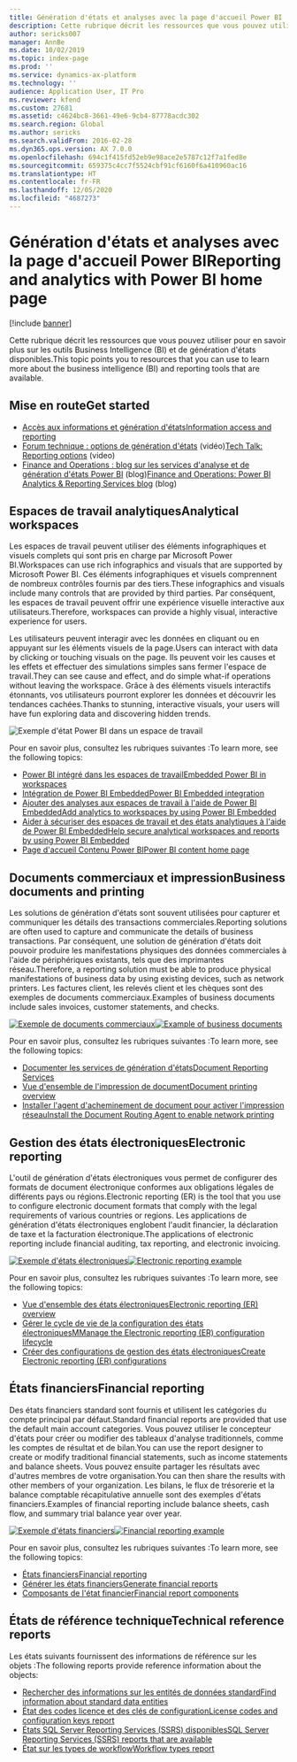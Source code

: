 ```yaml
---
title: Génération d'états et analyses avec la page d'accueil Power BI
description: Cette rubrique décrit les ressources que vous pouvez utiliser pour en savoir plus sur les outils Business Intelligence et de génération d'états disponibles.
author: sericks007
manager: AnnBe
ms.date: 10/02/2019
ms.topic: index-page
ms.prod: ''
ms.service: dynamics-ax-platform
ms.technology: ''
audience: Application User, IT Pro
ms.reviewer: kfend
ms.custom: 27681
ms.assetid: c4624bc8-3661-49e6-9cb4-87778acdc302
ms.search.region: Global
ms.author: sericks
ms.search.validFrom: 2016-02-28
ms.dyn365.ops.version: AX 7.0.0
ms.openlocfilehash: 694c1f415fd52eb9e98ace2e5787c12f7a1fed8e
ms.sourcegitcommit: 659375c4cc7f5524cbf91cf6160f6a410960ac16
ms.translationtype: HT
ms.contentlocale: fr-FR
ms.lasthandoff: 12/05/2020
ms.locfileid: "4687273"
---
```

# <a name="reporting-and-analytics-with-power-bi-home-page"></a><span data-ttu-id="79c08-103">Génération d'états et analyses avec la page d'accueil Power BI</span><span class="sxs-lookup"><span data-stu-id="79c08-103">Reporting and analytics with Power BI home page</span></span>

[!include [banner](../includes/banner.md)]

<span data-ttu-id="79c08-104">Cette rubrique décrit les ressources que vous pouvez utiliser pour en savoir plus sur les outils Business Intelligence (BI) et de génération d'états disponibles.</span><span class="sxs-lookup"><span data-stu-id="79c08-104">This topic points you to resources that you can use to learn more about the business intelligence (BI) and reporting tools that are available.</span></span>

## <a name="get-started"></a><span data-ttu-id="79c08-105">Mise en route</span><span class="sxs-lookup"><span data-stu-id="79c08-105">Get started</span></span>
- [<span data-ttu-id="79c08-106">Accès aux informations et génération d'états</span><span class="sxs-lookup"><span data-stu-id="79c08-106">Information access and reporting</span></span>](information-access-reporting.md)
- <span data-ttu-id="79c08-107">[Forum technique : options de génération d'états](https://www.youtube.com/watch?v=NzZONjKs5xA) (vidéo)</span><span class="sxs-lookup"><span data-stu-id="79c08-107">[Tech Talk: Reporting options](https://www.youtube.com/watch?v=NzZONjKs5xA) (video)</span></span>
- <span data-ttu-id="79c08-108">[Finance and Operations : blog sur les services d'analyse et de génération d'états Power BI](https://community.dynamics.com/365/financeandoperations/b/powerbianalyticsandreporting) (blog)</span><span class="sxs-lookup"><span data-stu-id="79c08-108">[Finance and Operations: Power BI Analytics & Reporting Services blog](https://community.dynamics.com/365/financeandoperations/b/powerbianalyticsandreporting) (blog)</span></span>

## <a name="analytical-workspaces"></a><span data-ttu-id="79c08-109">Espaces de travail analytiques</span><span class="sxs-lookup"><span data-stu-id="79c08-109">Analytical workspaces</span></span>
<span data-ttu-id="79c08-110">Les espaces de travail peuvent utiliser des éléments infographiques et visuels complets qui sont pris en charge par Microsoft Power BI.</span><span class="sxs-lookup"><span data-stu-id="79c08-110">Workspaces can use rich infographics and visuals that are supported by Microsoft Power BI.</span></span> <span data-ttu-id="79c08-111">Ces éléments infographiques et visuels comprennent de nombreux contrôles fournis par des tiers.</span><span class="sxs-lookup"><span data-stu-id="79c08-111">These infographics and visuals include many controls that are provided by third parties.</span></span> <span data-ttu-id="79c08-112">Par conséquent, les espaces de travail peuvent offrir une expérience visuelle interactive aux utilisateurs.</span><span class="sxs-lookup"><span data-stu-id="79c08-112">Therefore, workspaces can provide a highly visual, interactive experience for users.</span></span>

<span data-ttu-id="79c08-113">Les utilisateurs peuvent interagir avec les données en cliquant ou en appuyant sur les éléments visuels de la page.</span><span class="sxs-lookup"><span data-stu-id="79c08-113">Users can interact with data by clicking or touching visuals on the page.</span></span> <span data-ttu-id="79c08-114">Ils peuvent voir les causes et les effets et effectuer des simulations simples sans fermer l'espace de travail.</span><span class="sxs-lookup"><span data-stu-id="79c08-114">They can see cause and effect, and do simple what-if operations without leaving the workspace.</span></span> <span data-ttu-id="79c08-115">Grâce à des éléments visuels interactifs étonnants, vos utilisateurs pourront explorer les données et découvrir les tendances cachées.</span><span class="sxs-lookup"><span data-stu-id="79c08-115">Thanks to stunning, interactive visuals, your users will have fun exploring data and discovering hidden trends.</span></span>

![Exemple d'état Power BI dans un espace de travail](./media/Power-BI-in-D365-Workspace.png)

<span data-ttu-id="79c08-117">Pour en savoir plus, consultez les rubriques suivantes :</span><span class="sxs-lookup"><span data-stu-id="79c08-117">To learn more, see the following topics:</span></span>

- [<span data-ttu-id="79c08-118">Power BI intégré dans les espaces de travail</span><span class="sxs-lookup"><span data-stu-id="79c08-118">Embedded Power BI in workspaces</span></span>](embed-power-bi-workspaces.md)
- [<span data-ttu-id="79c08-119">Intégration de Power BI Embedded</span><span class="sxs-lookup"><span data-stu-id="79c08-119">Power BI Embedded integration</span></span>](power-bi-embedded-integration.md)
- [<span data-ttu-id="79c08-120">Ajouter des analyses aux espaces de travail à l'aide de Power BI Embedded</span><span class="sxs-lookup"><span data-stu-id="79c08-120">Add analytics to workspaces by using Power BI Embedded</span></span>](add-analytics-tab-workspaces.md)
- [<span data-ttu-id="79c08-121">Aider à sécuriser des espaces de travail et des états analytiques à l'aide de Power BI Embedded</span><span class="sxs-lookup"><span data-stu-id="79c08-121">Help secure analytical workspaces and reports by using Power BI Embedded</span></span>](secure-analytical-workspaces.md)
- [<span data-ttu-id="79c08-122">Page d'accueil Contenu Power BI</span><span class="sxs-lookup"><span data-stu-id="79c08-122">Power BI content home page</span></span>](power-bi-home-page.md)

## <a name="business-documents-and-printing"></a><span data-ttu-id="79c08-123">Documents commerciaux et impression</span><span class="sxs-lookup"><span data-stu-id="79c08-123">Business documents and printing</span></span>
<span data-ttu-id="79c08-124">Les solutions de génération d'états sont souvent utilisées pour capturer et communiquer les détails des transactions commerciales.</span><span class="sxs-lookup"><span data-stu-id="79c08-124">Reporting solutions are often used to capture and communicate the details of business transactions.</span></span> <span data-ttu-id="79c08-125">Par conséquent, une solution de génération d'états doit pouvoir produire les manifestations physiques des données commerciales à l'aide de périphériques existants, tels que des imprimantes réseau.</span><span class="sxs-lookup"><span data-stu-id="79c08-125">Therefore, a reporting solution must be able to produce physical manifestations of business data by using existing devices, such as network printers.</span></span> <span data-ttu-id="79c08-126">Les factures client, les relevés client et les chèques sont des exemples de documents commerciaux.</span><span class="sxs-lookup"><span data-stu-id="79c08-126">Examples of business documents include sales invoices, customer statements, and checks.</span></span>

<span data-ttu-id="79c08-127">[![Exemple de documents commerciaux](./media/image-of-business-documents-1024x632.png)](./media/image-of-business-documents.png)</span><span class="sxs-lookup"><span data-stu-id="79c08-127">[![Example of business documents](./media/image-of-business-documents-1024x632.png)](./media/image-of-business-documents.png)</span></span>

<span data-ttu-id="79c08-128">Pour en savoir plus, consultez les rubriques suivantes :</span><span class="sxs-lookup"><span data-stu-id="79c08-128">To learn more, see the following topics:</span></span>

- [<span data-ttu-id="79c08-129">Documenter les services de génération d'états</span><span class="sxs-lookup"><span data-stu-id="79c08-129">Document Reporting Services</span></span>](document-reporting-services.md)
- [<span data-ttu-id="79c08-130">Vue d'ensemble de l'impression de document</span><span class="sxs-lookup"><span data-stu-id="79c08-130">Document printing overview</span></span>](print-documents.md)
- [<span data-ttu-id="79c08-131">Installer l'agent d'acheminement de document pour activer l'impression réseau</span><span class="sxs-lookup"><span data-stu-id="79c08-131">Install the Document Routing Agent to enable network printing</span></span>](install-document-routing-agent.md)

## <a name="electronic-reporting"></a><span data-ttu-id="79c08-132">Gestion des états électroniques</span><span class="sxs-lookup"><span data-stu-id="79c08-132">Electronic reporting</span></span>
<span data-ttu-id="79c08-133">L'outil de génération d'états électroniques vous permet de configurer des formats de document électronique conformes aux obligations légales de différents pays ou régions.</span><span class="sxs-lookup"><span data-stu-id="79c08-133">Electronic reporting (ER) is the tool that you use to configure electronic document formats that comply with the legal requirements of various countries or regions.</span></span> <span data-ttu-id="79c08-134">Les applications de génération d'états électroniques englobent l'audit financier, la déclaration de taxe et la facturation électronique.</span><span class="sxs-lookup"><span data-stu-id="79c08-134">The applications of electronic reporting include financial auditing, tax reporting, and electronic invoicing.</span></span>

<span data-ttu-id="79c08-135">[![Exemple d'états électroniques](./media/electronic-reporting-example.png)](./media/electronic-reporting-example.png)</span><span class="sxs-lookup"><span data-stu-id="79c08-135">[![Electronic reporting example](./media/electronic-reporting-example.png)](./media/electronic-reporting-example.png)</span></span>

<span data-ttu-id="79c08-136">Pour en savoir plus, consultez les rubriques suivantes :</span><span class="sxs-lookup"><span data-stu-id="79c08-136">To learn more, see the following topics:</span></span>

- [<span data-ttu-id="79c08-137">Vue d'ensemble des états électroniques</span><span class="sxs-lookup"><span data-stu-id="79c08-137">Electronic reporting (ER) overview</span></span>](general-electronic-reporting.md)
- [<span data-ttu-id="79c08-138">Gérer le cycle de vie de la configuration des états électroniques</span><span class="sxs-lookup"><span data-stu-id="79c08-138">MManage the Electronic reporting (ER) configuration lifecycle</span></span>](general-electronic-reporting-manage-configuration-lifecycle.md)
- [<span data-ttu-id="79c08-139">Créer des configurations de gestion des états électroniques</span><span class="sxs-lookup"><span data-stu-id="79c08-139">Create Electronic reporting (ER) configurations</span></span>](electronic-reporting-configuration.md)

## <a name="financial-reporting"></a><span data-ttu-id="79c08-140">États financiers</span><span class="sxs-lookup"><span data-stu-id="79c08-140">Financial reporting</span></span>
<span data-ttu-id="79c08-141">Des états financiers standard sont fournis et utilisent les catégories du compte principal par défaut.</span><span class="sxs-lookup"><span data-stu-id="79c08-141">Standard financial reports are provided that use the default main account categories.</span></span> <span data-ttu-id="79c08-142">Vous pouvez utiliser le concepteur d'états pour créer ou modifier des tableaux d'analyse traditionnels, comme les comptes de résultat et de bilan.</span><span class="sxs-lookup"><span data-stu-id="79c08-142">You can use the report designer to create or modify traditional financial statements, such as income statements and balance sheets.</span></span> <span data-ttu-id="79c08-143">Vous pouvez ensuite partager les résultats avec d'autres membres de votre organisation.</span><span class="sxs-lookup"><span data-stu-id="79c08-143">You can then share the results with other members of your organization.</span></span> <span data-ttu-id="79c08-144">Les bilans, le flux de trésorerie et la balance comptable récapitulative annuelle sont des exemples d'états financiers.</span><span class="sxs-lookup"><span data-stu-id="79c08-144">Examples of financial reporting include balance sheets, cash flow, and summary trial balance year over year.</span></span>

<span data-ttu-id="79c08-145">[![Exemple d'états financiers](./media/financial-reporting-example.png)](./media/financial-reporting-example.png)</span><span class="sxs-lookup"><span data-stu-id="79c08-145">[![Financial reporting example](./media/financial-reporting-example.png)](./media/financial-reporting-example.png)</span></span>

<span data-ttu-id="79c08-146">Pour en savoir plus, consultez les rubriques suivantes :</span><span class="sxs-lookup"><span data-stu-id="79c08-146">To learn more, see the following topics:</span></span>

- [<span data-ttu-id="79c08-147">États financiers</span><span class="sxs-lookup"><span data-stu-id="79c08-147">Financial reporting</span></span>](financial-reporting-intro.md)
- [<span data-ttu-id="79c08-148">Générer les états financiers</span><span class="sxs-lookup"><span data-stu-id="79c08-148">Generate financial reports</span></span>](generate-financial-report.md)
- [<span data-ttu-id="79c08-149">Composants de l'état financier</span><span class="sxs-lookup"><span data-stu-id="79c08-149">Financial report components</span></span>](financial-report-components.md)

## <a name="technical-reference-reports"></a><span data-ttu-id="79c08-150">États de référence technique</span><span class="sxs-lookup"><span data-stu-id="79c08-150">Technical reference reports</span></span>
<span data-ttu-id="79c08-151">Les états suivants fournissent des informations de référence sur les objets :</span><span class="sxs-lookup"><span data-stu-id="79c08-151">The following reports provide reference information about the objects:</span></span>

- [<span data-ttu-id="79c08-152">Rechercher des informations sur les entités de données standard</span><span class="sxs-lookup"><span data-stu-id="79c08-152">Find information about standard data entities</span></span>](../data-entities/data-entities-report.md)
- [<span data-ttu-id="79c08-153">État des codes licence et des clés de configuration</span><span class="sxs-lookup"><span data-stu-id="79c08-153">License codes and configuration keys report</span></span>](../sysadmin/license-codes-configuration-keys-report.md)
- [<span data-ttu-id="79c08-154">États SQL Server Reporting Services (SSRS) disponibles</span><span class="sxs-lookup"><span data-stu-id="79c08-154">SQL Server Reporting Services (SSRS) reports that are available</span></span>](SSRS-report.md)
- [<span data-ttu-id="79c08-155">État sur les types de workflow</span><span class="sxs-lookup"><span data-stu-id="79c08-155">Workflow types report</span></span>](../../fin-ops/organization-administration/workflow-types-report.md)
